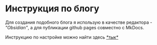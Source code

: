 # Инструкция по блогу

Для создания подобного блога я использую в качестве редактора - *"Obsidian"*, а для публикации github pages совместно с MkDocs.

Инструкцию по настройке можно найти здесь [*\*тык\**](https://github.com/jobindjohn/obsidian-publish-mkdocs)